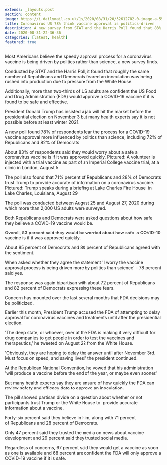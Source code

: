 ```yaml
---
extends: _layouts.post
section: content
image: https://i.dailymail.co.uk/1s/2020/08/31/20/32612782-0-image-a-55_1598902536860.jpg 
title: Coronavirus US 78% think vaccine approval is politics-driven 
description: A new survey from STAT and the Harris Poll found that 83% of Americans said they would worry about a safe a coronavirus vaccine is if it was approved quickly by the FDA. 
date: 2020-08-31-22-36-36 
categories: [latest, health] 
featured: true 
--- 
```

Most Americans believe the speedy approval process for a coronavirus vaccine is being driven by politics rather than science, a new survey finds.

Conducted by STAT and the Harris Poll, it found that roughly the same number of Republicans and Democrats feared an inoculation was being rushed into production due to pressure from the White House. 

Additionally, more than two-thirds of US adults are confident the US Food and Drug Administration (FDA) would approve a COVID-19 vaccine if it is found to be safe and effective. 

President Donald Trump has insisted a jab will hit the market before the presidential election on November 3 but many health experts say it is not possible before at least winter 2021. 

A new poll found 78% of respondents fear the process for a COVID-19 vaccine approval more influenced by politics than science, including 72% of Republicans and 82% of Democrats

About 83% of respondents said they would worry about a safe a coronavirus vaccine is if it was approved quickly. Pictured: A volunteer is injected with a trial vaccine as part of an Imperial College vaccine trial, at a clinic in London, August 5

The poll also found that 71% percent of Republicans and 28% of Democrats trust Trump to provide accurate of information on a coronavirus vaccine. Pictured: Trump speaks during a briefing at Lake Charles Fire House  in Lake Charles, Louisiana, August 29

The poll was conducted between August 25 and August 27, 2020 during which more than 2,000 US adults were surveyed.

Both Republicans and Democrats were asked questions about how safe they believe a COVID-19 vaccine would be.

Overall, 83 percent said they would be worried about how safe  a COVID-19 vaccine is if it was approved quickly.

About 85 percent of Democrats and 80 percent of Republicans agreed with the sentiment.

When asked whether they agree the statement 'I worry the vaccine approval process is being driven more by politics than science' - 78 percent said yes.

The response was again bipartisan with about 72 percent of Republicans and 82 percent of Democrats expressing these fears.   



Concern has mounted over the last several months that FDA decisions may be politicized. 

Earlier this month, President Trump accused the FDA of attempting to delay approval for coronavirus vaccines and treatments until after the presidential election.

'The deep state, or whoever, over at the FDA is making it very difficult for drug companies to get people in order to test the vaccines and therapeutics,' he tweeted on August 22 from the White House.

'Obviously, they are hoping to delay the answer until after November 3rd. Must focus on speed, and saving lives!' the president continued.

At the Republican National Convention, he vowed that his administration 'will produce a vaccine before the end of the year, or maybe even sooner.'

But many health experts say they are unsure of how quickly the FDA can review safety and efficacy data to approve an inoculation. 





The pill showed partisan divide on a question about whether or not participants trust Trump or the White House to  provide accurate information about a vaccine.

Forty-six percent said they believe in him, along with 71 percent of Republicans and 28 percent of Democrats.

Only 47 percent said they trusted the media on news about vaccine development and 29 percent said they trusted social media.  

Regardless of concerns, 67 percent said they would get a vaccine as soon as one is available and 68 percent are confident the FDA will only approve a COVID-19 vaccine if it is safe. 




